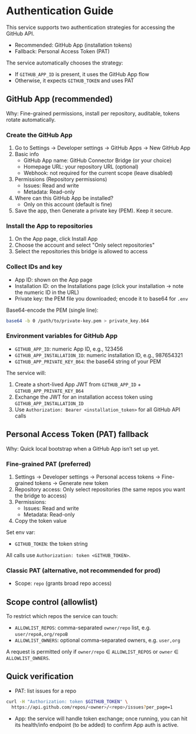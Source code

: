 # Authentication Guide

This service supports two authentication strategies for accessing the GitHub API.

- Recommended: GitHub App (installation tokens)
- Fallback: Personal Access Token (PAT)

The service automatically chooses the strategy:
- If `GITHUB_APP_ID` is present, it uses the GitHub App flow
- Otherwise, it expects `GITHUB_TOKEN` and uses PAT

## GitHub App (recommended)

Why: Fine-grained permissions, install per repository, auditable, tokens rotate automatically.

### Create the GitHub App
1) Go to Settings → Developer settings → GitHub Apps → New GitHub App
2) Basic info
   - GitHub App name: GitHub Connector Bridge (or your choice)
   - Homepage URL: your repository URL (optional)
   - Webhook: not required for the current scope (leave disabled)
3) Permissions (Repository permissions)
   - Issues: Read and write
   - Metadata: Read-only
4) Where can this GitHub App be installed?
   - Only on this account (default is fine)
5) Save the app, then Generate a private key (PEM). Keep it secure.

### Install the App to repositories
1) On the App page, click Install App
2) Choose the account and select "Only select repositories"
3) Select the repositories this bridge is allowed to access

### Collect IDs and key
- App ID: shown on the App page
- Installation ID: on the Installations page (click your installation → note the numeric ID in the URL)
- Private key: the PEM file you downloaded; encode it to base64 for `.env`

Base64-encode the PEM (single line):
```bash
base64 -b 0 /path/to/private-key.pem > private_key.b64
```

### Environment variables for GitHub App
- `GITHUB_APP_ID`: numeric App ID, e.g., 123456
- `GITHUB_APP_INSTALLATION_ID`: numeric installation ID, e.g., 987654321
- `GITHUB_APP_PRIVATE_KEY_B64`: the base64 string of your PEM

The service will:
1) Create a short-lived App JWT from `GITHUB_APP_ID` + `GITHUB_APP_PRIVATE_KEY_B64`
2) Exchange the JWT for an installation access token using `GITHUB_APP_INSTALLATION_ID`
3) Use `Authorization: Bearer <installation_token>` for all GitHub API calls

## Personal Access Token (PAT) fallback

Why: Quick local bootstrap when a GitHub App isn’t set up yet.

### Fine-grained PAT (preferred)
1) Settings → Developer settings → Personal access tokens → Fine-grained tokens → Generate new token
2) Repository access: Only select repositories (the same repos you want the bridge to access)
3) Permissions:
   - Issues: Read and write
   - Metadata: Read-only
4) Copy the token value

Set env var:
- `GITHUB_TOKEN`: the token string

All calls use `Authorization: token <GITHUB_TOKEN>`.

### Classic PAT (alternative, not recommended for prod)
- Scope: `repo` (grants broad repo access)

## Scope control (allowlist)
To restrict which repos the service can touch:
- `ALLOWLIST_REPOS`: comma-separated `owner/repo` list, e.g. `user/repoA,org/repoB`
- `ALLOWLIST_OWNERS`: optional comma-separated owners, e.g. `user,org`

A request is permitted only if `owner/repo` ∈ `ALLOWLIST_REPOS` or `owner` ∈ `ALLOWLIST_OWNERS`.

## Quick verification
- PAT: list issues for a repo
```bash
curl -H "Authorization: token $GITHUB_TOKEN" \
  https://api.github.com/repos/<owner>/<repo>/issues?per_page=1
```

- App: the service will handle token exchange; once running, you can hit its health/info endpoint (to be added) to confirm App auth is active.

